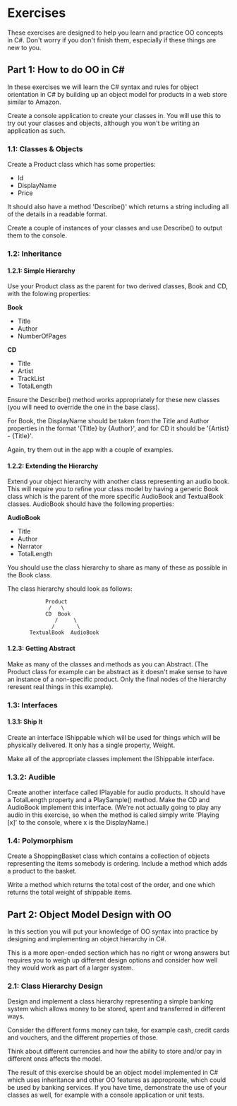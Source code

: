 # Exercises

These exercises are designed to help you learn and practice OO concepts in C#.  Don't worry if you don't finish them, especially if these things are new to you.

## Part 1: How to do OO in C#

In these exercises we will learn the C# syntax and rules for object orientation in C# by building up an object model for products in a web store similar to Amazon.

Create a console application to create your classes in.  You will use this to try out your classes and objects, although you won't be writing an application as such.

### 1.1: Classes & Objects

Create a Product class which has some properties:
 * Id
 * DisplayName
 * Price
 
It should also have a method 'Describe()' which returns a string including all of the details in a readable format.

Create a couple of instances of your classes and use Describe() to output them to the console.

### 1.2: Inheritance

#### 1.2.1: Simple Hierarchy

Use your Product class as the parent for two derived classes, Book and CD, with the folowing properties:

**Book**  

 * Title
 * Author
 * NumberOfPages
 
**CD**

* Title
* Artist
* TrackList
* TotalLength

Ensure the Describe() method works appropriately for these new classes (you will need to override the one in the base class).

For Book, the DisplayName should be taken from the Title and Author properties in the format '{Title} by {Author}', and for CD it should be '{Artist} - {Title}'.

Again, try them out in the app with a couple of examples.

#### 1.2.2: Extending the Hierarchy

Extend your object hierarchy with another class representing an audio book.  This will require you to refine your class model by having a generic Book class which is the parent of the more specific AudioBook and TextualBook classes.  AudioBook should have the following properties:

**AudioBook**

 * Title
 * Author
 * Narrator
 * TotalLength
 
You should use the class hierarchy to share as many of these as possible in the Book class.

The class hierarchy should look as follows:

```
            Product
             /   \  
            CD  Book
               /     \
              /       \
       TextualBook  AudioBook
```

#### 1.2.3: Getting Abstract

Make as many of the classes and methods as you can Abstract.  (The Product class for example can be abstract as it doesn't make sense to have an instance of a non-specific product.  Only the final nodes of the hierarchy reresent real things in this example).

### 1.3: Interfaces

#### 1.3.1: Ship It

Create an interface IShippable which will be used for things which will be physically delivered.  It only has a single property, Weight.

Make all of the appropriate classes implement the IShippable interface.

### 1.3.2: Audible

Create another interface called IPlayable for audio products.  It should have a TotalLength property and a PlaySample() method.  Make the CD and AudioBook implement this interface.  (We're not actually going to play any audio in this exercise, so when the method is called simply write 'Playing [x]' to the console, where x is the DisplayName.)


### 1.4: Polymorphism

Create a ShoppingBasket class which contains a collection of objects representing the items somebody is ordering.  Include a method which adds a product to the basket.

Write a method which returns the total cost of the order, and one which returns the total weight of shippable items.


## Part 2: Object Model Design with OO

In this section you will put your knowledge of OO syntax into practice by designing and implementing an object hierarchy in C#.

This is a more open-ended section which has no right or wrong answers but requires you to weigh up different design options and consider how well they would work as part of a larger system.

### 2.1: Class Hierarchy Design

Design and implement a class hierarchy representing a simple banking system which allows money to be stored, spent and transferred in different ways.

Consider the different forms money can take, for example cash, credit cards and vouchers, and the different properties of those.

Think about different currencies and how the ability to store and/or pay in different ones affects the model.

The result of this exercise should be an object model implemented in C# which uses inheritance and other OO features as approproate, which could be used by banking services.  If you have time, demonstrate the use of your classes as well, for example with a console application or unit tests.
